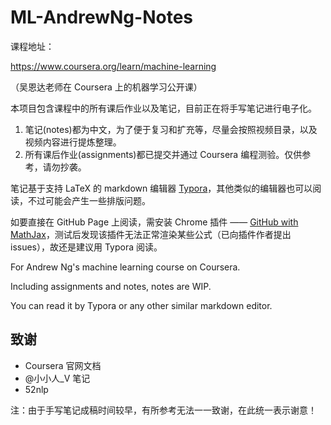 # ML-AndrewNg-Notes

课程地址：

https://www.coursera.org/learn/machine-learning

（吴恩达老师在 Coursera 上的机器学习公开课）



本项目包含课程中的所有课后作业以及笔记，目前正在将手写笔记进行电子化。

1. 笔记(notes)都为中文，为了便于复习和扩充等，尽量会按照视频目录，以及视频内容进行提炼整理。
2. 所有课后作业(assignments)都已提交并通过 Coursera 编程测验。仅供参考，请勿抄袭。


笔记基于支持 LaTeX 的 markdown 编辑器 [Typora][2]，其他类似的编辑器也可以阅读，不过可能会产生一些排版问题。

如要直接在 GitHub Page 上阅读，需安装 Chrome 插件 —— [GitHub with MathJax][1]，测试后发现该插件无法正常渲染某些公式（已向插件作者提出 issues），故还是建议用 Typora 阅读。



For Andrew Ng's machine learning course on Coursera.

Including assignments and notes, notes are WIP.

You can read it by Typora or any other similar markdown editor.

## 致谢

- Coursera 官网文档
- @小小人_V 笔记
- 52nlp

注：由于手写笔记成稿时间较早，有所参考无法一一致谢，在此统一表示谢意！

[1]: https://chrome.google.com/webstore/detail/ioemnmodlmafdkllaclgeombjnmnbima
[2]: https://typora.io/